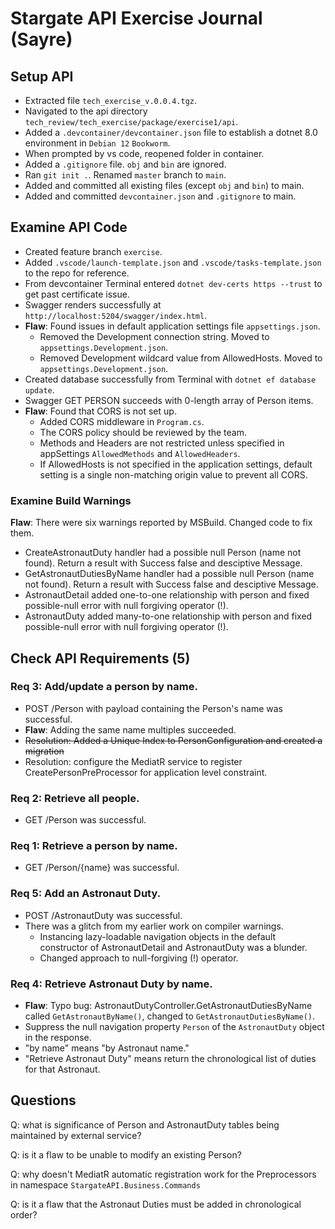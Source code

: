 # Stargate API Exercise Journal (Sayre)

## Setup API
* Extracted file `tech_exercise_v.0.0.4.tgz`.
* Navigated to the api directory `tech_review/tech_exercise/package/exercise1/api`.
* Added a `.devcontainer/devcontainer.json` file to establish a dotnet 8.0 environment in `Debian 12` `Bookworm`.
* When prompted by vs code, reopened folder in container.
* Added a `.gitignore` file. `obj` and `bin` are ignored.
* Ran `git init .`. Renamed `master` branch to `main`.
* Added and committed all existing files (except `obj` and `bin`) to main.
* Added and committed `devcontainer.json` and `.gitignore` to main.
## Examine API Code
* Created feature branch `exercise`.
* Added `.vscode/launch-template.json` and `.vscode/tasks-template.json` to the repo for reference.
* From devcontainer Terminal entered `dotnet dev-certs https --trust` to get past certificate issue.
* Swagger renders successfully at `http://localhost:5204/swagger/index.html`.
* **Flaw**: Found issues in default application settings file `appsettings.json`.
  * Removed the Development connection string. Moved to `appsettings.Development.json`.
  * Removed Development wildcard value from AllowedHosts. Moved to `appsettings.Development.json`.
* Created database successfully from Terminal with `dotnet ef database update`.
* Swagger GET PERSON succeeds with 0-length array of Person items.
* **Flaw**: Found that CORS is not set up.
  * Added CORS middleware in `Program.cs`.
  * The CORS policy should be reviewed by the team.
  * Methods and Headers are not restricted unless specified in appSettings `AllowedMethods` and `AllowedHeaders`.
  * If AllowedHosts is not specified in the application settings, default setting is a single non-matching origin value to prevent all CORS.
### Examine Build Warnings
**Flaw**: There were six warnings reported by MSBuild. Changed code to fix them.
* CreateAstronautDuty handler had a possible null Person (name not found). Return a result with Success false and desciptive Message.
* GetAstronautDutiesByName handler had a possible null Person (name not found). Return a result with Success false and desciptive Message.
* AstronautDetail added one-to-one relationship with person and fixed possible-null error with null forgiving operator (!).
* AstronautDuty added many-to-one relationship with person and fixed possible-null error with null forgiving operator (!).
## Check API Requirements (5)
### Req 3: Add/update a person by name.
  * POST /Person with payload containing the Person's name was successful.
  * **Flaw**: Adding the same name multiples succeeded.
  * ~~Resolution: Added a Unique Index to PersonConfiguration and created a migration~~
  * Resolution: configure the MediatR service to register CreatePersonPreProcessor for application level constraint.
### Req 2: Retrieve all people.
 * GET /Person was successful.

### Req 1: Retrieve a person by name.
 * GET /Person/{name} was successful.

### Req 5: Add an Astronaut Duty.
 * POST /AstronautDuty was successful.
 * There was a glitch from my earlier work on compiler warnings.
   * Instancing lazy-loadable navigation objects in the default constructor of AstronautDetail and AstronautDuty was a blunder.
   * Changed approach to null-forgiving (!) operator.

### Req 4: Retrieve Astronaut Duty by name.
 * **Flaw**: Typo bug: AstronautDutyController.GetAstronautDutiesByName called `GetAstronautByName()`, changed to `GetAstronautDutiesByName()`.
 * Suppress the null navigation property `Person` of the `AstronautDuty` object in the response.
 * "by name" means "by Astronaut name."
 * "Retrieve Astronaut Duty" means return the chronological list of duties for that Astronaut.






## Questions
Q: what is significance of Person and AstronautDuty tables being maintained by external service?

Q: is it a flaw to be unable to modify an existing Person?

Q: why doesn't MediatR automatic registration work for the Preprocessors
in namespace `StargateAPI.Business.Commands`

Q: is it a flaw that the Astronaut Duties must be added in chronological order?
